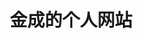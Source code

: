 ---
layout: home

title: 金成的个人网站
titleTemplate: Jin Cheng's Personal Website

hero:
  name: 金成
  text: Web 前端开发工程师
  tagline: 正在学习 Ruby 和 Linux。
  actions:
    - theme: brand
      text: 随便看看
      link: /blog/welcome
    - theme: alt
      text: GitHub
      link: https://github.com/JinChengJoker

# features:
#   - title: "Vite: The DX that can't be beat"
#     details: Feel the speed of Vite. Instant server start and lightning fast HMR that stays fast regardless of the app size.
#   - title: Designed to be simplicity first
#     details: With Markdown-centered content, it's built to help you focus on writing and deployed with minimum configuration.
#   - title: Power of Vue meets Markdown
#     details: Enhance your content with all the features of Vue in Markdown, while being able to customize your site with Vue.
#   - title: Fully static yet still dynamic
#     details: Go wild with true SSG + SPA architecture. Static on page load, but engage users with 100% interactivity from there.
---